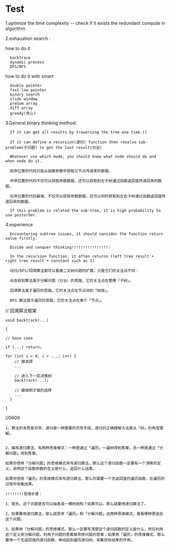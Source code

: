 # Test

1.optimize the time complexity -- check if it exists the redundant compute in algorithm

2.exhaustion search :

   how to do it

      backtrace
      dynamic process
      DFS/BFS
   how to do it with smart

      double pointer
      fast-low pointer
      binary search
      slide window
      preSum array
      diff array
      greedy(贪心)

3.General binary thinking method:

      If it can get all results by traversing the tree one time.()
      
      If it can define a recursion(递归) function then resolve sub-problem(子问题) to get the last result(分治)
      
      Whatever use which mode, you should know what node should do and when node do it.
   
      前序位置的代码只能从函数参数中获取父节点传递来的数据。
      
      中序位置的代码不仅可以获取参数数据，还可以获取到左子树通过函数返回值传递回来的数据。
      
      后序位置的代码最强，不仅可以获取参数数据，还可以同时获取到左右子树通过函数返回值传递回来的数据。
      
      If this problem is related the sub-tree, it is high probability to use postorder.
   
   

4.experience


      Encountering subtree issues, it should consider the function return value firstly.
   
      Divide and conquer thinking!!!!!!!!!!!!!!!!:
      
      In the recursion function, it often returns (left tree result + right tree result + constant such as 1)
   
      动归/DFS/回溯算法都可以看做二叉树问题的扩展，只是它们的关注点不同：
   
      动态规划算法属于分解问题（分治）的思路，它的关注点在整棵「子树」。
      
      回溯算法属于遍历的思路，它的关注点在节点间的「树枝」。
      
      DFS 算法属于遍历的思路，它的关注点在单个「节点」。

// 回溯算法框架

    void backtrack(...) 

    {

    // base case

    if (...) return;

    for (int i = 0; i < ...; i++) {
        // 做选择
        ...

        // 进入下一层决策树
        backtrack(...);

        // 撤销刚才做的选择
        ...
      }

    }
//0609

    1、算法的本质是穷举，递归是一种重要的穷举手段，递归的正确理解方法是从「树」的角度理解。


    2、编写递归算法，有两种思维模式：一种是通过「遍历」一遍树得到答案，另一种是通过「分解问题」得到答案。

    如果你想用「分解问题」的思维模式来写递归算法，那么这个递归函数一定要有一个清晰的定义，说明这个函数参数的含义是什么，返回什么结果。

    如果你想用「遍历」的思维模式来写递归算法，那么你需要一个无返回值的遍历函数，在遍历的过程中收集结果。

    !!!!!!!!思维步骤：
    
    1、首先，这个问题是否可以抽象成一棵树结构？如果可以，那么就要用递归算法了。

    2、如果要用递归算法，那么就思考「遍历」和「分解问题」这两种思维模式，看看哪种更适合这个问题。

    3、如果用「分解问题」的思维模式，那么一定要写清楚这个递归函数的定义是什么，然后利用这个定义来分解问题，利用子问题的答案推导原问题的答案；如果用「遍历」的思维模式，那么要用一个无返回值的递归函数，单纯起到遍历递归树，收集目标结果的作用。





















